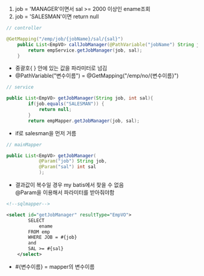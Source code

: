 1. job = 'MANAGER'이면서 sal >= 2000 이상인 ename조회  
2. job = 'SALESMAN'이면 return null

```java
// controller

@GetMapping("/emp/job/{jobName}/sal/{sal}")
	public List<EmpVO> callJobManager(@PathVariable("jobName") String job, @PathVariable("sal") int sal) {
		return empService.getJobManager(job, sal);
	}
```    
- 중괄호{ } 안에 있는 값을 파라미터로 넘김
- @PathVariable("변수이름") = @GetMapping("/emp/no/{변수이름}")

```java
// service

public List<EmpVO> getJobManager(String job, int sal){
		if(job.equals("SALESMAN")) {
			return null;
		}
		return empMapper.getJobManager(job, sal);
```
- if로 salesman을 먼저 거름
```java
// mainMapper

public List<EmpVO> getJobManager(
			@Param("job") String job,
			@Param("sal") int sal
			);
```
- 결과값이 복수일 경우 my batis에서 찾을 수 없음  
@Param을 이용해서 파라미터를 받아줘야함
```xml
<!--sqlmapper-->

<select id="getJobManager" resultType="EmpVO">
		SELECT
			ename
		FROM emp 
		WHERE JOB = #{job}
		and 
		SAL >= #{sal}
	</select>
```
- #{변수이름} = mapper의 변수이름
